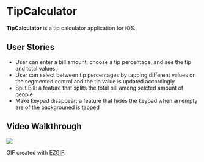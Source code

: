 # TipCalculator


**TipCalculator** is a tip calculator application for iOS.

## User Stories

-  User can enter a bill amount, choose a tip percentage, and see the tip and total values.
-  User can select between tip percentages by tapping different values on the segmented control and the tip value is updated accordingly
-  Split Bill: a feature that splits the total bill among selcted amount of people 
-  Make keypad disappear: a feature that hides the keypad when an empty are of the backgrouned is tapped 

## Video Walkthrough
![](https://i.imgur.com/yJ3JjAf.gif)


GIF created with [EZGIF](https://ezgif.com/).

